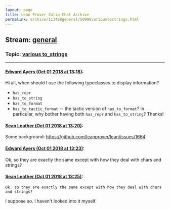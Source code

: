 ```yaml
---
layout: page
title: Lean Prover Zulip Chat Archive 
permalink: archive/113488general/50998varioustostrings.html
---
```


## Stream: [general](index.html)
### Topic: [various to_strings](50998varioustostrings.html)

---

#### [Edward Ayers (Oct 01 2018 at 13:18)](https://leanprover.zulipchat.com/#narrow/stream/113488-general/topic/various%20to_strings/near/134964035):
Hi all, when should I use the following typeclasses to display information?
- `has_repr`
- `has_to_string`
- `has_to_format`
- `has_to_tactic_format` -- the tactic version of `has_to_format`?
In particular, why bother having both `has_repr` and `has_to_string`?
Thanks!

#### [Sean Leather (Oct 01 2018 at 13:20)](https://leanprover.zulipchat.com/#narrow/stream/113488-general/topic/various%20to_strings/near/134964119):
Some background: https://github.com/leanprover/lean/issues/1664

#### [Edward Ayers (Oct 01 2018 at 13:23)](https://leanprover.zulipchat.com/#narrow/stream/113488-general/topic/various%20to_strings/near/134964230):
Ok, so they are exactly the same except with how they deal with chars and strings?

#### [Sean Leather (Oct 01 2018 at 13:25)](https://leanprover.zulipchat.com/#narrow/stream/113488-general/topic/various%20to_strings/near/134964311):
```quote
Ok, so they are exactly the same except with how they deal with chars and strings?
```
I suppose so. I haven't looked into it myself.

